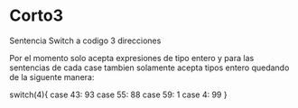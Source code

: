 # Corto3
Sentencia Switch  a codigo 3 direcciones

Por el momento solo acepta expresiones de tipo entero y para las sentencias de cada case tambien solamente acepta tipos entero
quedando de la siguente manera:

switch(4){
  case 43:
    93
  case 55:
    88
  case 59:
    1
  case 4:
    99
}

